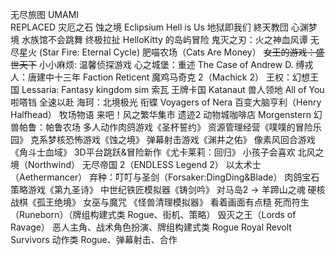 无尽旅图
UMAMI            
REPLACED
灾厄之石
蚀之境 Eclipsium
Hell is Us 地狱即我们
終天教団
心渊梦境
水族馆不会跳舞
 终极拉扯
HelloKitty 的岛屿冒险
 鬼灭之刃：火之神血风谭
无尽星火 (Star Fire: Eternal Cycle)
肥喵农场（Cats Are Money）
~~女王的游戏：盛世天下~~
小小麻烦: 温馨侦探游戏
心之城堡：重述
The Case of Andrew D.
缚戎人：唐建中十三年
Faction Reticent
魔鸡马奇克 2（Machick 2）
王权：幻想王国
Lessaria: Fantasy kingdom sim
索瓦
王牌卡国
Katanaut
兽人领地
All of You
啦嗒铛
全速以赴
海珂：北境极光
衔蝶
Voyagers of Nera
百变大脑亨利（Henry Halfhead）
牧场物语 来吧！风之繁华集市
遗迹2
动物城咖啡店
Morgenstern
幻兽帕鲁：帕鲁农场
多人动作肉鸽游戏《圣杯誓约》
资源管理经营《噗噗的冒险乐园》
克系梦核恐怖游戏《蚀之境》
弹幕射击游戏《渊井之佑》
像素风回合游戏《角斗士血域》
3D平台跳跃&冒险新作《尤卡莱莉：回归》 小孩子会喜欢
北风之境（Northwind）
无尽帝国 2（ENDLESS Legend 2）
以太术士（Aethermancer）
弃种：叮叮与圣剑（Forsaker:DingDing&Blade）
肉鸽宝石策略游戏《第九圣诗》
中世纪铁匠模拟器《铸剑吟》
对马岛2 -> 羊蹄山之魂
硬核战棋《孤王绝境》
女巫与魔咒
《怪兽清理模拟器》 看着画面有点糙
死而符生（Runeborn）（牌组构建式类 Rogue、街机、策略）
毁灭之王（Lords of Ravage） 恶人主角、战术角色扮演、牌组构建式类 Rogue
Royal Revolt Survivors  动作类 Rogue、弹幕射击、合作